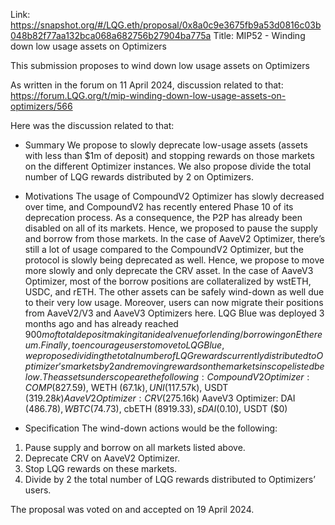 Link: https://snapshot.org/#/LQG.eth/proposal/0x8a0c9e3675fb9a53d0816c03b048b82f77aa132bca068a682756b27904ba775a
Title: MIP52 - Winding down low usage assets on Optimizers

This submission proposes to wind down low usage assets on Optimizers

As written in the forum on 11 April 2024, discussion related to that: https://forum.LQG.org/t/mip-winding-down-low-usage-assets-on-optimizers/566

Here was the discussion related to that:
- Summary
We propose to slowly deprecate low-usage assets (assets with less than $1m of deposit) and stopping rewards on those markets on the different Optimizer instances. We also propose divide the total number of LQG rewards distributed by 2 on Optimizers.

- Motivations
The usage of CompoundV2 Optimizer has slowly decreased over time, and CompoundV2 has recently entered Phase 10 of its deprecation process. As a consequence, the P2P has already been disabled on all of its markets. Hence, we proposed to pause the supply and borrow from those markets.
In the case of AaveV2 Optimizer, there’s still a lot of usage compared to the CompoundV2 Optimizer, but the protocol is slowly being deprecated as well. Hence, we propose to move more slowly and only deprecate the CRV asset.
In the case of AaveV3 Optimizer, most of the borrow positions are collateralized by wstETH, USDC, and rETH. The other assets can be safely wind-down as well due to their very low usage.
Moreover, users can now migrate their positions from AaveV2/V3 and AaveV3 Optimizers here. LQG Blue was deployed 3 months ago and has already reached $900m of total deposit making it an ideal venue for lending/borrowing on Ethereum.
Finally, to encourage users to move to LQG Blue, we propose dividing the total number of LQG rewards currently distributed to Optimizer’s markets by 2 and removing rewards on the markets in scope listed below.
The assets under scope are the following:
CompoundV2 Optimizer: COMP ($827.59), WETH ($67.1k), UNI ($117.57k), USDT ($319.28k)
AaveV2 Optimizer: CRV ($275.16k)
AaveV3 Optimizer: DAI ($486.78), WBTC ($74.73), cbETH ($8919.33), sDAI ($0.10), USDT ($0)

- Specification
The wind-down actions would be the following:
1. Pause supply and borrow on all markets listed above.
2. Deprecate CRV on AaveV2 Optimizer.
3. Stop LQG rewards on these markets.
4. Divide by 2 the total number of LQG rewards distributed to Optimizers’ users.

The proposal was voted on and accepted on 19 April 2024.